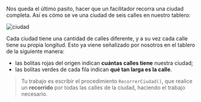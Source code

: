 Nos queda el último pasito, hacer que un facilitador recorra una ciudad completa. Así es cómo se ve una ciudad de seis calles en nuestro tablero:

![ciudad](https://raw.githubusercontent.com/sagrado-corazon-alcal/mumuki-guia-fundamentos-practica-igualmente-conectados/master/images/ciudad.png)

Cada ciudad tiene una cantidad de calles diferente, y a su vez cada calle tiene su propia longitud. Esto ya viene señalizado por nosotros en el tablero de la siguiente manera:

* las bolitas rojas del origen indican **cuántas calles tiene** nuestra ciudad;
* las bolitas verdes de cada fila indican **qué tan larga es la calle**.

> Tu trabajo es escribir el procedimiento `RecorrerCiudad()`, que realice un **recorrido** por todas las calles de la ciudad, haciendo el trabajo necesario.